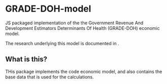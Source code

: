 # GRADE-DOH-model
JS packaged implementation of the the Government Revenue And Development Estimators Determinants Of Health (GRADE-DOH) economic model.

The research underlying this model is documented in .

## What is this?
THis package implements the code economic model, and also contains the base data that is used for the calculations.
